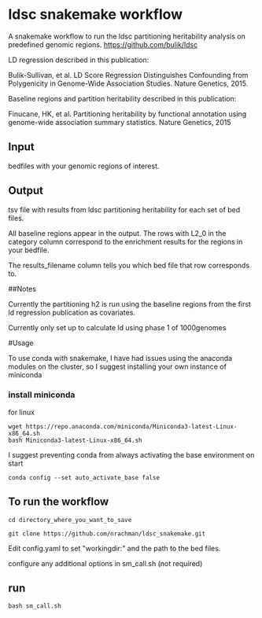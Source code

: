 # ldsc snakemake workflow

A snakemake workflow to run the ldsc partitioning heritability analysis on predefined genomic regions.
https://github.com/bulik/ldsc

LD regression described in this publication:

Bulik-Sullivan, et al. LD Score Regression Distinguishes Confounding from Polygenicity in Genome-Wide Association Studies. Nature Genetics, 2015.

Baseline regions and partition heritability described in this publication:

Finucane, HK, et al. Partitioning heritability by functional annotation using genome-wide association summary statistics. Nature Genetics, 2015

## Input

bedfiles with your genomic regions of interest.

## Output

tsv file with results from ldsc partitioning heritability for each set of bed files.

All baseline regions appear in the output. The rows with L2_0 in the category column correspond to the enrichment results for the regions in your bedfile.

The results_filename column tells you which bed file that row corresponds to.

##Notes

Currently the partitioning h2 is run using the baseline regions from the first ld regression publication as covariates.

Currently only set up to calculate ld using phase 1 of 1000genomes

#Usage

To use conda with snakemake, I have had issues using the anaconda modules on the cluster, so I suggest installing your own instance of miniconda

### install miniconda

for linux
```
wget https://repo.anaconda.com/miniconda/Miniconda3-latest-Linux-x86_64.sh
bash Miniconda3-latest-Linux-x86_64.sh
```

I suggest preventing conda from always activating the base environment on start 
```
conda config --set auto_activate_base false
```

## To run the workflow

```
cd directory_where_you_want_to_save

git clone https://github.com/nrachman/ldsc_snakemake.git
```

Edit config.yaml to set "workingdir:" and the path to the bed files.

configure any additional options in sm_call.sh (not required)

## run

```
bash sm_call.sh
```
